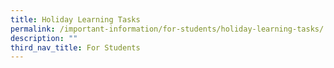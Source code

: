```yaml
---
title: Holiday Learning Tasks
permalink: /important-information/for-students/holiday-learning-tasks/
description: ""
third_nav_title: For Students
---
```


